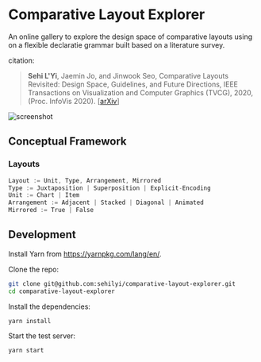 # Comparative Layout Explorer
An online gallery to explore the design space of comparative layouts using on a flexible declaratie grammar built based on a literature survey.

citation:
> **Sehi L'Yi**, Jaemin Jo, and Jinwook Seo, Comparative Layouts Revisited: Design Space, Guidelines, and Future Directions, IEEE Transactions on Visualization and Computer Graphics (TVCG), 2020, (Proc. InfoVis 2020). [[arXiv](https://arxiv.org/abs/2009.00192)]


![screenshot](https://user-images.githubusercontent.com/9922882/72881001-4b151f00-3d43-11ea-943e-f8b530a709f7.png)


## Conceptual Framework
### Layouts
```javascript
Layout := Unit, Type, Arrangement, Mirrored
Type := Juxtaposition | Superposition | Explicit-Encoding
Unit := Chart | Item
Arrangement := Adjacent | Stacked | Diagonal | Animated
Mirrored := True | False

```

## Development

Install Yarn from https://yarnpkg.com/lang/en/.

Clone the repo:

```bash
git clone git@github.com:sehilyi/comparative-layout-explorer.git
cd comparative-layout-explorer
```

Install the dependencies:

```bash
yarn install
```

Start the test server:

```bash
yarn start
```
